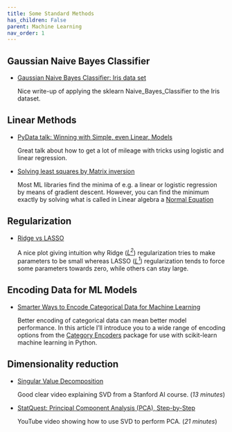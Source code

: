 ```yaml
---
title: Some Standard Methods
has_children: False
parent: Machine Learning
nav_order: 1
---
```


## Gaussian Naive Bayes Classifier

- [Gaussian Naive Bayes Classifier: Iris data set](https://xavierbourretsicotte.github.io/Naive_Bayes_Classifier.html)

   Nice write-up of applying the sklearn Naive_Bayes_Classifier to the Iris dataset.

## Linear Methods

- [PyData talk: Winning with Simple, even Linear, Models](https://www.youtube.com/watch?v=68ABAU_V8qI)

   Great talk about how to get a lot of mileage with tricks using logistic and linear regression.

- [Solving least squares by Matrix inversion](https://mathworld.wolfram.com/LeastSquaresFitting.html)

   Most ML libraries find the minima of e.g. a linear or logistic regression by means of gradient descent. However, you can find the minimum exactly by solving what is called in Linear algebra a [Normal Equation]()

## Regularization

- [Ridge vs LASSO](https://www.astroml.org/book_figures/chapter8/fig_lasso_ridge.html)

   A nice plot giving intuition why Ridge ([*L<sup>2</sup>*](https://en.wikipedia.org/wiki/Lp_space#The_p-norm_in_finite_dimensions)) regularization tries to make parameters to be small whereas LASSO ([*L<sup>1</sup>*](https://en.wikipedia.org/wiki/Lp_space#The_p-norm_in_finite_dimensions)) regularization tends to force some parameters towards zero, while others can stay large.


## Encoding Data for ML Models

- [Smarter Ways to Encode Categorical Data for Machine Learning](https://towardsdatascience.com/smarter-ways-to-encode-categorical-data-for-machine-learning-part-1-of-3-6dca2f71b159)

    Better encoding of categorical data can mean better model performance. In this article I’ll introduce you to a wide range of encoding options from the [Category Encoders](http://contrib.scikit-learn.org/categorical-encoding/index.html) package for use with scikit-learn machine learning in Python.


## Dimensionality reduction

- [Singular Value Decomposition](https://www.youtube.com/watch?v=P5mlg91as1c)

   Good clear video explaining SVD from a Stanford AI course. (*13 minutes*)

- [StatQuest: Principal Component Analysis (PCA), Step-by-Step](https://www.youtube.com/watch?v=FgakZw6K1QQ)

   YouTube video showing how to use SVD to perform PCA. (*21 minutes*)
